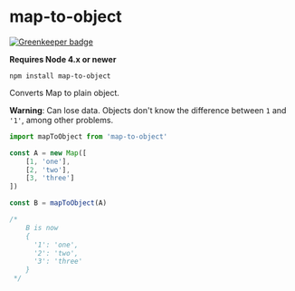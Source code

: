 map-to-object
===

[![Greenkeeper badge](https://badges.greenkeeper.io/SEAPUNK/map-to-object.svg)](https://greenkeeper.io/)

**Requires Node 4.x or newer**

`npm install map-to-object`

Converts Map to plain object.

**Warning**: Can lose data. Objects don't know the difference between `1` and `'1'`, among other problems.

```js
import mapToObject from 'map-to-object'

const A = new Map([
    [1, 'one'],
    [2, 'two'],
    [3, 'three']
])

const B = mapToObject(A)

/*
    B is now 
    {
      '1': 'one',
      '2': 'two',
      '3': 'three'
    }
 */

```
